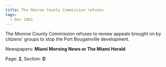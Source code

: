 ```yaml
---  
title: The Monroe County Commission refuses  
tags:  
  - Dec 1982  
---  
```

  
The Monroe County Commission refuses to review appeals brought on by citizens' groups to stop the Port Bougainville development.  
  
Newspapers: **Miami Morning News or The Miami Herald**  
  
Page: **2**, Section: **D** 
